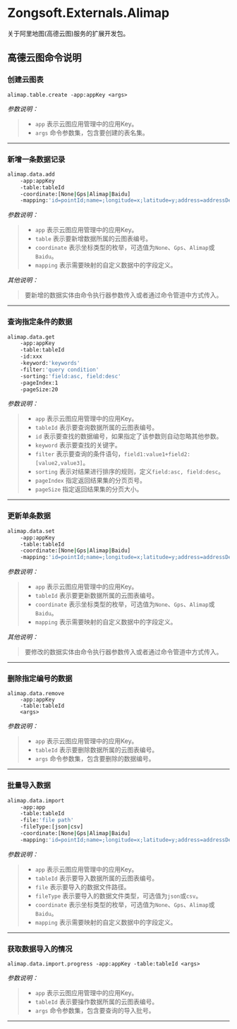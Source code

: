 ﻿# Zongsoft.Externals.Alimap
关于阿里地图(高德云图)服务的扩展开发包。


## 高德云图命令说明

### 创建云图表
`alimap.table.create -app:appKey <args>`

*参数说明：*
> - `app`	表示云图应用管理中的应用Key。
> - `args`	命令参数集，包含要创建的表名集。

-----

### 新增一条数据记录
```bash
alimap.data.add
	-app:appKey
	-table:tableId
	-coordinate:[None|Gps|Alimap|Baidu]
	-mapping:'id=pointId;name=;longitude=x;latitude=y;address=addressDetail'
```

*参数说明：*
> - `app`			表示云图应用管理中的应用Key。
> - `table`			表示要新增数据所属的云图表编号。
> - `coordinate`	表示坐标类型的枚举，可选值为`None`、`Gps`、`Alimap`或`Baidu`。
> - `mapping`		表示需要映射的自定义数据中的字段定义。

*其他说明：*
> 要新增的数据实体由命令执行器参数传入或者通过命令管道中方式传入。

-----

### 查询指定条件的数据
```bash
alimap.data.get
	-app:appKey
	-table:tableId
	-id:xxx
	-keyword:'keywords'
	-filter:'query condition'
	-sorting:'field:asc, field:desc'
	-pageIndex:1
	-pageSize:20
```

*参数说明：*
> - `app`			表示云图应用管理中的应用Key。
> - `tableId`		表示要查询数据所属的云图表编号。
> - `id`			表示要查找的数据编号，如果指定了该参数则自动忽略其他参数。
> - `keyword`		表示要查找的关键字。
> - `filter`		表示要查询的条件语句，`field1:value1+field2:[value2,value3]`。
> - `sorting`		表示对结果进行排序的规则，定义`field:asc, field:desc`。
> - `pageIndex`		指定返回结果集的分页页号。
> - `pageSize`		指定返回结果集的分页大小。

-----

### 更新单条数据
```bash
alimap.data.set
	-app:appKey
	-table:tableId
	-coordinate:[None|Gps|Alimap|Baidu]
	-mapping:'id=pointId;name=;longitude=x;latitude=y;address=addressDetail'
```

*参数说明：*
> - `app`			表示云图应用管理中的应用Key。
> - `tableId`		表示要更新数据所属的云图表编号。
> - `coordinate`	表示坐标类型的枚举，可选值为`None`、`Gps`、`Alimap`或`Baidu`。
> - `mapping`		表示需要映射的自定义数据中的字段定义。

*其他说明：*
> 要修改的数据实体由命令执行器参数传入或者通过命令管道中方式传入。

-----

### 删除指定编号的数据
```
alimap.data.remove
	-app:appKey
	-table:tableId
	<args>
```

*参数说明：*
> - `app`		表示云图应用管理中的应用Key。
> - `tableId`	表示要删除数据所属的云图表编号。
> - `args` 		命令参数集，包含要删除的数据编号。

-----

### 批量导入数据
```bash
alimap.data.import
	-app:app
	-table:tableId
	-file:'file path'
	-fileType:[json|csv]
	-coordinate:[None|Gps|Alimap|Baidu]
	-mapping:'id=pointId;name=;longitude=x;latitude=y;address=addressDetail'
```

*参数说明：*
> - `app`			表示云图应用管理中的应用Key。
> - `tableId`		表示要导入数据所属的云图表编号。
> - `file`			表示要导入的数据文件路径。
> - `fileType`		表示要导入的数据文件类型，可选值为`json`或`csv`。
> - `coordinate`	表示坐标类型的枚举，可选值为`None`、`Gps`、`Alimap`或`Baidu`。
> - `mapping`		表示需要映射的自定义数据中的字段定义。

-----

### 获取数据导入的情况
`alimap.data.import.progress -app:appKey -table:tableId <args>`

*参数说明：*
> - `app`		表示云图应用管理中的应用Key。
> - `tableId`	表示要操作数据所属的云图表编号。
> - `args`		命令参数集，包含要查询的导入批号。

-----
